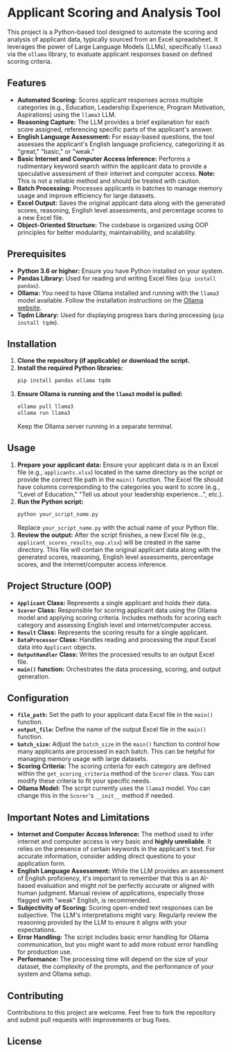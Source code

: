 # Applicant Scoring and Analysis Tool

This project is a Python-based tool designed to automate the scoring and analysis of applicant data, typically sourced from an Excel spreadsheet. It leverages the power of Large Language Models (LLMs), specifically `llama3` via the `ollama` library, to evaluate applicant responses based on defined scoring criteria.

## Features

* **Automated Scoring:** Scores applicant responses across multiple categories (e.g., Education, Leadership Experience, Program Motivation, Aspirations) using the `llama3` LLM.
* **Reasoning Capture:** The LLM provides a brief explanation for each score assigned, referencing specific parts of the applicant's answer.
* **English Language Assessment:** For essay-based questions, the tool assesses the applicant's English language proficiency, categorizing it as "great," "basic," or "weak."
* **Basic Internet and Computer Access Inference:** Performs a rudimentary keyword search within the applicant data to provide a speculative assessment of their internet and computer access. **Note:** This is not a reliable method and should be treated with caution.
* **Batch Processing:** Processes applicants in batches to manage memory usage and improve efficiency for large datasets.
* **Excel Output:** Saves the original applicant data along with the generated scores, reasoning, English level assessments, and percentage scores to a new Excel file.
* **Object-Oriented Structure:** The codebase is organized using OOP principles for better modularity, maintainability, and scalability.

## Prerequisites

* **Python 3.6 or higher:** Ensure you have Python installed on your system.
* **Pandas Library:** Used for reading and writing Excel files (`pip install pandas`).
* **Ollama:** You need to have Ollama installed and running with the `llama3` model available. Follow the installation instructions on the [Ollama website](https://ollama.com/).
* **Tqdm Library:** Used for displaying progress bars during processing (`pip install tqdm`).

## Installation

1.  **Clone the repository (if applicable) or download the script.**
2.  **Install the required Python libraries:**
    ```bash
    pip install pandas ollama tqdm
    ```
3.  **Ensure Ollama is running and the `llama3` model is pulled:**
    ```bash
    ollama pull llama3
    ollama run llama3
    ```
    Keep the Ollama server running in a separate terminal.

## Usage

1.  **Prepare your applicant data:** Ensure your applicant data is in an Excel file (e.g., `applicants.xlsx`) located in the same directory as the script or provide the correct file path in the `main()` function. The Excel file should have columns corresponding to the categories you want to score (e.g., "Level of Education," "Tell us about your leadership experience...", etc.).
2.  **Run the Python script:**
    ```bash
    python your_script_name.py
    ```
    Replace `your_script_name.py` with the actual name of your Python file.
3.  **Review the output:** After the script finishes, a new Excel file (e.g., `applicant_scores_results_oop.xlsx`) will be created in the same directory. This file will contain the original applicant data along with the generated scores, reasoning, English level assessments, percentage scores, and the internet/computer access inference.

## Project Structure (OOP)

* **`Applicant` Class:** Represents a single applicant and holds their data.
* **`Scorer` Class:** Responsible for scoring applicant data using the Ollama model and applying scoring criteria. Includes methods for scoring each category and assessing English level and internet/computer access.
* **`Result` Class:** Represents the scoring results for a single applicant.
* **`DataProcessor` Class:** Handles reading and processing the input Excel data into `Applicant` objects.
* **`OutputHandler` Class:** Writes the processed results to an output Excel file.
* **`main()` function:** Orchestrates the data processing, scoring, and output generation.

## Configuration

* **`file_path`:** Set the path to your applicant data Excel file in the `main()` function.
* **`output_file`:** Define the name of the output Excel file in the `main()` function.
* **`batch_size`:** Adjust the `batch_size` in the `main()` function to control how many applicants are processed in each batch. This can be helpful for managing memory usage with large datasets.
* **Scoring Criteria:** The scoring criteria for each category are defined within the `get_scoring_criteria` method of the `Scorer` class. You can modify these criteria to fit your specific needs.
* **Ollama Model:** The script currently uses the `llama3` model. You can change this in the `Scorer`'s `__init__` method if needed.

## Important Notes and Limitations

* **Internet and Computer Access Inference:** The method used to infer internet and computer access is very basic and **highly unreliable**. It relies on the presence of certain keywords in the applicant's text. For accurate information, consider adding direct questions to your application form.
* **English Language Assessment:** While the LLM provides an assessment of English proficiency, it's important to remember that this is an AI-based evaluation and might not be perfectly accurate or aligned with human judgment. Manual review of applications, especially those flagged with "weak" English, is recommended.
* **Subjectivity of Scoring:** Scoring open-ended text responses can be subjective. The LLM's interpretations might vary. Regularly review the reasoning provided by the LLM to ensure it aligns with your expectations.
* **Error Handling:** The script includes basic error handling for Ollama communication, but you might want to add more robust error handling for production use.
* **Performance:** The processing time will depend on the size of your dataset, the complexity of the prompts, and the performance of your system and Ollama setup.

## Contributing

Contributions to this project are welcome. Feel free to fork the repository and submit pull requests with improvements or bug fixes.

## License

